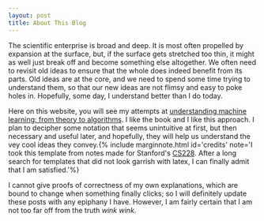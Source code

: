 ```yaml
---
layout: post
title: About This Blog
---
```


The scientific enterprise is broad and deep. It is most often propelled by expansion at the surface, but, if the surface gets stretched too thin, it might as well just break off and become something else altogether. We often need to revisit old ideas to ensure that the whole does indeed benefit from its parts. Old ideas are at the core, and we need to spend some time trying to understand them, so that our new ideas are not flimsy and easy to poke holes in. Hopefully, some day, I understand better than I do today. 

Here on this website, you will see my attempts at [understanding machine learning: from theory to algorithms](www.cs.huji.ac.il/~shais/UnderstandingMachineLearning/). I like the book and I like this approach. I plan to decipher some notation that seems unintuitive at first, but then necessary and useful later, and hopefully, they will help us understand the vey cool ideas they convey.{% include marginnote.html id='credits' note='I took this template from notes made for Stanford\'s [CS228](https://ermongroup.github.io/cs228-notes/). After a long search for templates that did not look garrish with latex, I can finally admit that I am satisfied.'%}


I cannot give proofs of correctness of my own explanations, which are bound to change when something finally clicks; so I will definitely update these posts with any epiphany I have. However, I am fairly certain that I am not too far off from the truth *wink wink*. 



